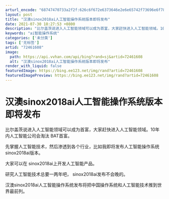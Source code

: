 ```yaml
---
arturl_encode: "68747470733a2f2f:626c6f672e6373646e2e6e65742f73696e6f78323031307031:2f61727469636c652f64657461696c732f3732343631363038"
layout: post
title: "汉澳sinox2018ai人工智能操作系统版本即将发布"
date: 2021-07-30 18:27:53 +0800
description: "比尔盖茨说进入人工智能领域可以成为首富，大家赶快进入人工智能领域。10年内人工智能公司会淘汰 BAT"
keywords: "ai智能操作系统"
categories: ['未分类']
tags: ['无标签']
artid: "72461608"
image:
  path: https://api.vvhan.com/api/bing?rand=sj&artid=72461608
  alt: "汉澳sinox2018ai人工智能操作系统版本即将发布"
render_with_liquid: false
featuredImage: https://bing.ee123.net/img/rand?artid=72461608
featuredImagePreview: https://bing.ee123.net/img/rand?artid=72461608
---
```


# 汉澳sinox2018ai人工智能操作系统版本即将发布

比尔盖茨说进入人工智能领域可以成为首富，大家赶快进入人工智能领域。10年内人工智能公司会淘汰 BAT首富。

先掌握人工智能技术，然后渗透到各个行业，比如我即将发布人工智能操作系统 sinox2018ai版本。

大家可以在 sinox2018ai上开发人工智能产品。

研究人工智能技术总要一两年吧， sinox2018ai发布不会晚的。

汉澳sinox2018ai人工智能操作系统发布将把中国操作系统和人工智能技术推到世界最前列。